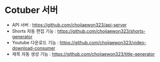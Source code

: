 # Cotuber 서버
- API 서버 : https://github.com/choijaewon323/api-server
- Shorts 자동 편집 기능 : https://github.com/choijaewon323/shorts-generator
- Youtube 다운로드 기능 : https://github.com/choijaewon323/video-download-consumer
- 제목 자동 생성 기능 : https://github.com/choijaewon323/title-generator
